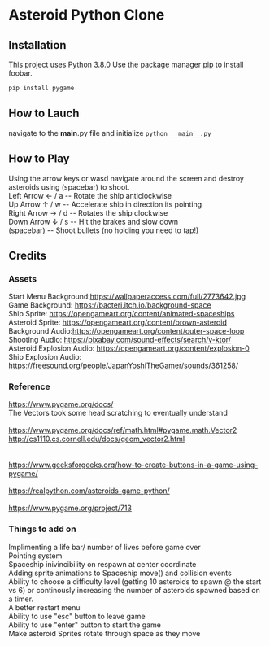 # Asteroid Python Clone

## Installation
This project uses Python 3.8.0
Use the package manager [pip](https://pip.pypa.io/en/stable/) to install foobar.

```bash
pip install pygame
```

## How to Lauch
navigate to the __main__.py file and initialize
`python __main__.py`

## How to Play
Using the arrow keys or wasd navigate around the screen and destroy asteroids using (spacebar) to shoot. <br/>
Left Arrow	← / a -- Rotate the ship anticlockwise <br/>
Up Arrow	↑ / w -- Accelerate ship in direction its pointing <br/>
Right Arrow	→ / d -- Rotates the ship clockwise <br/>
Down Arrow	↓ / s -- Hit the brakes and slow down <br/>
(spacebar) -- Shoot bullets (no holding you need to tap!) <br/>

## Credits
### Assets
Start Menu Background:https://wallpaperaccess.com/full/2773642.jpg<br/>
Game Background: https://bacteri.itch.io/background-space<br/>
Ship Sprite: https://opengameart.org/content/animated-spaceships<br/>
Asteroid Sprite: https://opengameart.org/content/brown-asteroid<br/>
Background Audio:https://opengameart.org/content/outer-space-loop<br/>
Shooting Audio: https://pixabay.com/sound-effects/search/v-ktor/<br/>
Asteroid Explosion Audio: https://opengameart.org/content/explosion-0<br/>
Ship Explosion Audio: https://freesound.org/people/JapanYoshiTheGamer/sounds/361258/<br/>

### Reference
https://www.pygame.org/docs/<br/>
The Vectors took some head scratching to eventually understand<br/><br/>
https://www.pygame.org/docs/ref/math.html#pygame.math.Vector2<br/>
http://cs1110.cs.cornell.edu/docs/geom_vector2.html<br/><br/>  
https://www.geeksforgeeks.org/how-to-create-buttons-in-a-game-using-pygame/<br/>  
https://realpython.com/asteroids-game-python/<br/>  
https://www.pygame.org/project/713<br/> 

### Things to add on
Implimenting a life bar/ number of lives before game over<br/>
Pointing system<br/>
Spaceship inivincibility on respawn at center coordinate<br/>
Adding sprite animations to Spaceship move() and collision events<br/>
Ability to choose a difficulty level (getting 10 asteroids to spawn @ the start vs 6) or continously increasing the number of asteroids spawned based on a timer.<br/>
A better restart menu<br/>
Ability to use "esc" button to leave game<br/>
Ability to use "enter" button to start the game<br/>
Make asteroid Sprites rotate through space as they move<br/>
